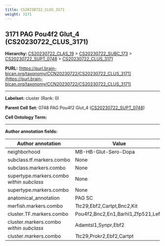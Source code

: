 ```yaml
---
title: CS20230722_CLUS_3171
weight: 3171
---
```

## 3171 PAG Pou4f2 Glut_4 (CS20230722_CLUS_3171)
<b>Hierarchy: </b>
[CS20230722_CLAS_19](../CS20230722_CLAS_19) >
[CS20230722_SUBC_173](../CS20230722_SUBC_173) >
[CS20230722_SUPT_0748](../CS20230722_SUPT_0748) >
[CS20230722_CLUS_3171](../CS20230722_CLUS_3171)

**PURL:** [https://purl.brain-bican.org/taxonomy/CCN20230722/CS20230722_CLUS_3171](https://purl.brain-bican.org/taxonomy/CCN20230722/CS20230722_CLUS_3171)

---


**Labelset:** cluster (Rank: 0)

**Parent Cell Set:** 0748 PAG Pou4f2 Glut_4 ([CS20230722_SUPT_0748](../CS20230722_SUPT_0748))



**Cell Ontology Term:** 

[MARKER GENES.]: #


---

[TRANSFERRED ANNOTATIONS.]: #


[AUTHOR ANNOTATION FIELDS.]: #


**Author annotation fields:**

| Author annotation | Value |
|-------------------|-------|
|neighborhood|MB-HB-Glut-Sero-Dopa|
|subclass.tf.markers.combo|None|
|subclass.markers.combo|None|
|supertype.markers.combo _within subclass_|None|
|supertype.markers.combo|None|
|anatomical_annotation|PAG SC|
|merfish.markers.combo|Ttc29,Ebf2,Cartpt,Bnc2,Kit|
|cluster.TF.markers.combo|Pou4f2,Bnc2,En1,Barhl1,Zfp521,Lef1|
|cluster.markers.combo _within subclass_|Adamtsl1,Synpr,Ebf2|
|cluster.markers.combo|Ttc29,Prokr2,Ebf2,Cartpt|
